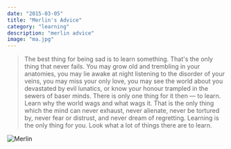 ```yaml
---
date: "2015-03-05"
title: "Merlin's Advice"
category: "learning"
description: "merlin advice"
image: "ma.jpg"
---
```


> The best thing for being sad is to learn something. That's the only thing that never fails. You may grow old and trembling in your anatomies, you may lie awake at night listening to the disorder of your veins, you may miss your only love, you may see the world about you devastated by evil lunatics, or know your honour trampled in the sewers of baser minds. There is only one thing for it then — to learn. Learn why the world wags and what wags it. That is the only thing which the mind can never exhaust, never alienate, never be tortured by, never fear or distrust, and never dream of regretting. Learning is the only thing for you. Look what a lot of things there are to learn.

![Merlin](./images/ma.jpg)